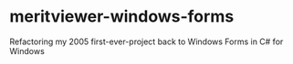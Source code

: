 # meritviewer-windows-forms

Refactoring my 2005 first-ever-project back to Windows Forms in C# for Windows

